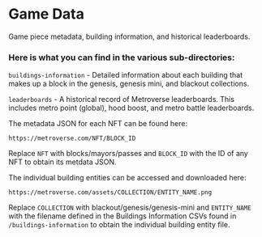 # Game Data

Game piece metadata, building information, and historical leaderboards.

### Here is what you can find in the various sub-directories:

`buildings-information` - Detailed information about each building that makes up a block in the genesis, genesis mini, and blackout collections.

`leaderboards` - A historical record of Metroverse leaderboards. This includes metro point (global), hood boost, and metro battle leaderboards.

The metadata JSON for each NFT can be found here:

`https://metroverse.com/NFT/BLOCK_ID`

Replace `NFT` with blocks/mayors/passes and `BLOCK_ID` with the ID of any NFT to obtain its metdata JSON.

The individual building entities can be accessed and downloaded here:

`https://metroverse.com/assets/COLLECTION/ENTITY_NAME.png`

Replace `COLLECTION` with blackout/genesis/genesis-mini and `ENTITY_NAME` with the filename defined in the Buildings Information CSVs found in `/buildings-information` to obtain the individual building entity file. 
